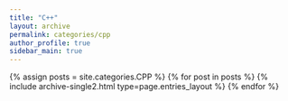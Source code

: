 ```yaml
---
title: "C++"
layout: archive
permalink: categories/cpp
author_profile: true
sidebar_main: true
---
```


{% assign posts = site.categories.CPP %}
{% for post in posts %} {% include archive-single2.html type=page.entries_layout %} {% endfor %}